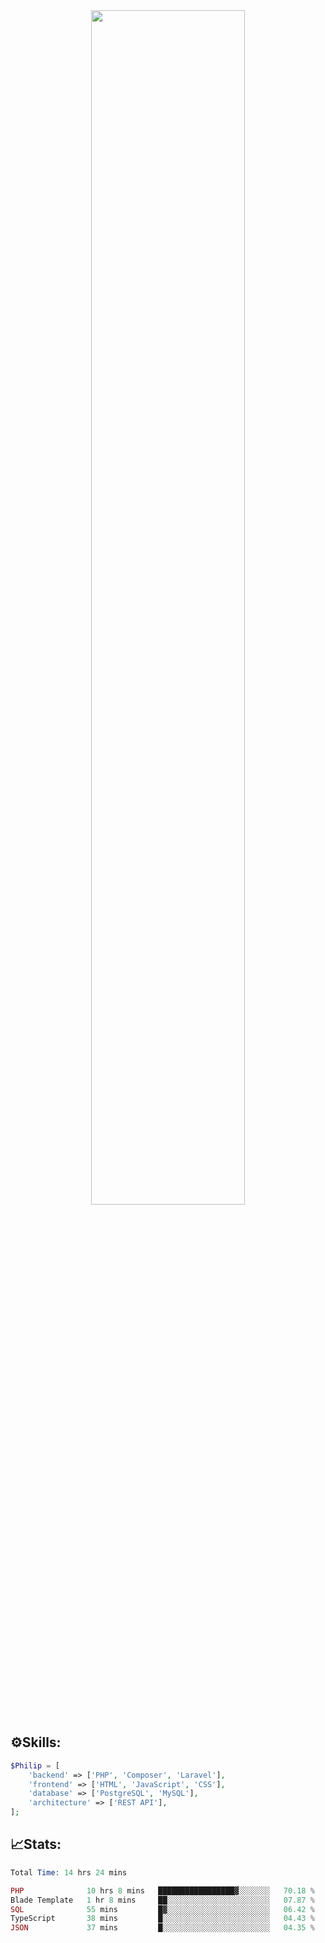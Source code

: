 <div align="center">
<img src="https://readme-typing-svg.demolab.com?font=Inconsolata&weight=500&size=50&duration=4000&pause=300&color=A7A459&center=true&vCenter=true&multiline=true&repeat=false&random=false&width=1300&height=140&lines=Hello,+Привет;I'm+Philip+a+beginner+backend+developer+in+php" width="70%" />
</div>

## ⚙️Skills:
```php
$Philip = [
    'backend' => ['PHP', 'Composer', 'Laravel'],
    'frontend' => ['HTML', 'JavaScript', 'CSS'],
    'database' => ['PostgreSQL', 'MySQL'],
    'architecture' => ['REST API'],
];
```
## 📈Stats:
<!--START_SECTION:waka-->

```PHP
Total Time: 14 hrs 24 mins

PHP              10 hrs 8 mins   █████████████████▓░░░░░░░   70.18 %
Blade Template   1 hr 8 mins     ██░░░░░░░░░░░░░░░░░░░░░░░   07.87 %
SQL              55 mins         █▓░░░░░░░░░░░░░░░░░░░░░░░   06.42 %
TypeScript       38 mins         █░░░░░░░░░░░░░░░░░░░░░░░░   04.43 %
JSON             37 mins         █░░░░░░░░░░░░░░░░░░░░░░░░   04.35 %
```

<!--END_SECTION:waka-->

